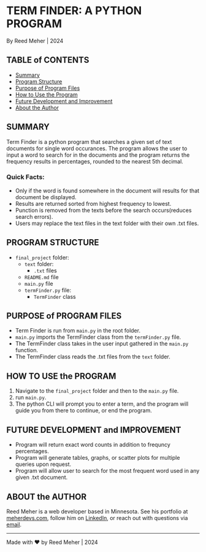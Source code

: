 # TERM FINDER: A PYTHON PROGRAM

By Reed Meher | 2024

## TABLE of CONTENTS

- [Summary](#summary)
- [Program Structure](#program-structure)
- [Purpose of Program Files](#purpose-of-program-files)
- [How to Use the Program](#how-to-use-the-program)
- [Future Development and Improvement](#future-development-and-improvement)
- [About the Author](#about-the-author)

## SUMMARY

Term Finder is a python program that searches a given set of text documents for single word occurances. The program allows the user to input a word to search for in the documents and the program returns the frequency results in percentages, rounded to the nearest 5th decimal.

### Quick Facts:

- Only if the word is found somewhere in the document will results for that document be displayed.
- Results are returned sorted from highest frequency to lowest.
- Punction is removed from the texts before the search occurs(reduces search errors).
- Users may replace the text files in the text folder with their own .txt files.

## PROGRAM STRUCTURE

- `final_project` folder:
  - `text` folder:
    - `.txt` files
  - `README.md` file
  - `main.py` file
  - `termFinder.py` file:
    - `TermFinder` class

## PURPOSE of PROGRAM FILES

- Term Finder is run from `main.py` in the root folder.
- `main.py` imports the TermFinder class from the `termFinder.py` file.
- The TermFinder class takes in the user input gathered in the `main.py` function.
- The TermFinder class reads the .txt files from the `text` folder.

## HOW TO USE the PROGRAM

1. Navigate to the `final_project` folder and then to the `main.py` file.
2. run `main.py`.
3. The python CLI will prompt you to enter a term, and the program will guide you from there to continue, or end the program.

## FUTURE DEVELOPMENT and IMPROVEMENT

- Program will return exact word counts in addition to frequncy percentages.
- Program will generate tables, graphs, or scatter plots for multiple queries upon request.
- Program will allow user to search for the most frequent word used in any given .txt document.

## ABOUT the AUTHOR

Reed Meher is a web developer based in Minnesota. See his portfolio at [meherdevs.com](https://www.meherdevs.com), follow him on [LinkedIn](https://www.linkedin.com/in/reed-meher), or reach out with questions via [email](mailto:reed@meherdevs.com).

---

Made with ❤️ by Reed Meher | 2024
